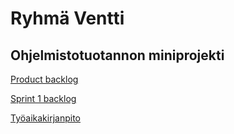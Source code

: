 # Ryhmä Ventti
## Ohjelmistotuotannon miniprojekti

[Product backlog](https://github.com/AgdaHTH/ventti/projects/2)

[Sprint 1 backlog](https://github.com/AgdaHTH/ventti/projects/1#column-11735919)

[Työaikakirjanpito](https://github.com/AgdaHTH/ventti/blob/main/dokumentaatio/Tyoaikakirjanpito.md)

